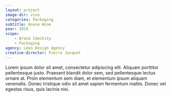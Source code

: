 ```yaml
---
layout: project
image-dir: vino
categories: Packaging
subtitle: House Wine
year: 2019
scope: 
    - Brand Identity
    - Packaging
agency: Léon Design Agency
creative-director: Pierre Jacquet
---
```

Lorem ipsum dolor sit amet, consectetur adipiscing elit. Aliquam porttitor pellentesque justo. Praesent blandit dolor sem, sed pellentesque lectus ornare at. Proin elementum sem diam, et elementum ipsum aliquam venenatis. Donec tristique odio sit amet sapien fermentum mattis. Donec vel egestas risus, quis lacinia nisi.